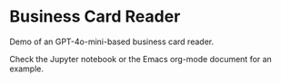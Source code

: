 # Business Card Reader

Demo of an GPT-4o-mini-based business card reader.

Check the Jupyter notebook or the Emacs org-mode document for an example.
